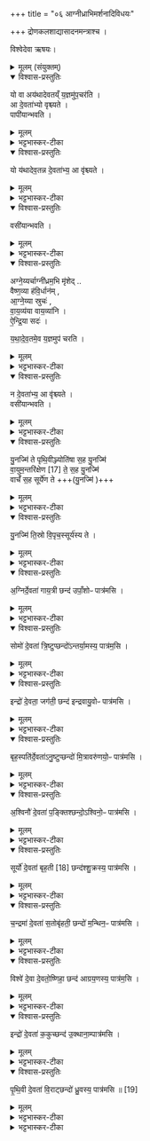 +++
title = "०६ आग्नीध्राभिमर्शनादिविधयः"

+++
 द्रोणकलशाद्यासादनमन्त्राश्च ।   

 विश्वेदेवा ऋषयः।
</details>

<details><summary>मूलम् (संयुक्तम्)</summary>

यो वा अय॑थादेवतय्ँ य॒ज्ञमु॑प॒चर॒त्या दे॒वता॑भ्यो वृश्च्यते॒ पापी॑यान्भवति॒ यो य॑थादेव॒तन्न दे॒वता॑भ्य॒ आ वृ॑श्च्यते॒ वसी॑यान्भवत्याग्ने॒य्यर्चाग्नी॑ध्रम॒भि मृ॑शेद्वैष्ण॒व्या ह॑वि॒र्धान॑माग्ने॒य्या स्रुचो॑ वाय॒व्य॑या वाय॒व्या॑न्यैन्द्रि॒या सदो॑ यथादेव॒तमे॒व य॒ज्ञमुप॑ चरति॒ न दे॒वता॑भ्य॒ आ वृ॑श्च्यते॒ वसी॑यान्भवति
</details>

<details open><summary>विश्वास-प्रस्तुतिः</summary>

यो वा अय॑थादेवतय्ँ य॒ज्ञमु॑प॒चर॑ति ।  
आ दे॒वता॑भ्यो वृश्च्यते ।  
पापी॑यान्भवति ।  
</details>

<details><summary>मूलम्</summary>

यो वा अय॑थादेवतय्ँ य॒ज्ञमु॑प॒चर॑ति ।  
आ दे॒वता॑भ्यो वृश्च्यते ।  
पापी॑यान्भवति ।  
</details>

<details><summary>भट्टभास्कर-टीका</summary>

1-5यो वा इत्यादि ॥ या यस्य देवता तद्यथादेवतं ततोन्यदयथादेवतम् । तृतीयाया आमादेशः । यथायथमनवगते देवतासम्बन्धे यज्ञसाधनैर्यो यज्ञमुपचरति अनुतिष्ठति स देवताभ्यः अज्ञाताभ्य आवृश्च्यते परिहीयते ततः पापीयान् भवति पापतरो भवति ।
</details>

<details open><summary>विश्वास-प्रस्तुतिः</summary>

यो य॑थादेव॒तन्न दे॒वता॑भ्य॒ आ वृ॑श्च्यते ।  
</details>

<details><summary>मूलम्</summary>

यो य॑थादेव॒तन्न दे॒वता॑भ्य॒ आ वृ॑श्च्यते ।  
</details>

<details><summary>भट्टभास्कर-टीका</summary>

यो यथादेवतमित्यादि । गतम् ।
</details>

<details open><summary>विश्वास-प्रस्तुतिः</summary>

वसी॑यान्भवति ।
</details>

<details><summary>मूलम्</summary>

वसी॑यान्भवति ।
</details>

<details><summary>भट्टभास्कर-टीका</summary>

वसीयान् वसुमत्तरः ।
</details>

<details open><summary>विश्वास-प्रस्तुतिः</summary>

अग्ने॒य्यर्चाग्नी॑ध्रम॒भि मृ॑शेद् ..   
वैष्ण॒व्या ह॑वि॒र्धान॑म् ,  
आ॒ग्ने॒य्या स्रुचः॑ ,  
वा॒य॒व्य॑या वाय॒व्या॑नि  ।   
ऐ॒न्द्रि॒या सदः॑ ।   

य॒था॒दे॒व॒तमे॒व य॒ज्ञमुप॑ चरति ।    
</details>

<details><summary>मूलम्</summary>

अग्ने॒य्यर्चाग्नी॑ध्रम॒भि मृ॑शेद् ..   
वैष्ण॒व्या ह॑वि॒र्धान॑म् ,  
आ॒ग्ने॒य्या स्रुचः॑ ,  
वा॒य॒व्य॑या वाय॒व्या॑नि  ।   
ऐ॒न्द्रि॒या सदः॑ ।   

य॒था॒दे॒व॒तमे॒व य॒ज्ञमुप॑ चरति ।    
</details>

<details><summary>भट्टभास्कर-टीका</summary>

आग्नेय्यर्चेत्यादि । 'अग्ने नय' इत्याग्नेयी ऋक् । 'इदं विष्णुः' इति वैष्णवी । 'अग्न आयूंषि' इति ऋगाग्नेयी । 'आ वायो भूष' इति वायव्या । 'आघा ये अग्निमिन्धते' इत्यैन्द्री ।
</details>

<details open><summary>विश्वास-प्रस्तुतिः</summary>

न दे॒वता॑भ्य॒ आ वृ॑श्च्यते ।  
वसी॑यान्भवति  ।  
</details>

<details><summary>मूलम्</summary>

न दे॒वता॑भ्य॒ आ वृ॑श्च्यते ।  
वसी॑यान्भवति  ।  
</details>

<details><summary>भट्टभास्कर-टीका</summary>

एवं कुर्वन् यथायथमवगताभिर्देवताभिः यज्ञमुपचरति ततो देवताभ्यो न वृश्च्यते वसीयान् भवति । आग्नेयादिषूदात्तनिवृत्तिस्वरेण ङीप उदात्तत्वे 'उदात्तयणः' इति तृतीयाया उदात्तत्वम् ॥
</details>

<details open><summary>विश्वास-प्रस्तुतिः</summary>

यु॒नज्मि॑ ते पृथि॒वीञ्ज्योति॑षा स॒ह यु॒नज्मि॑  
वा॒युम॒न्तरि॑क्षेण [17]  ते॒ स॒ह यु॒नज्मि॑     
वाचँ॑ स॒ह सूर्ये॑ण ते +++(यु॒नज्मि॑ )+++  
</details>

<details><summary>मूलम्</summary>

यु॒नज्मि॑ ते पृथि॒वीञ्ज्योति॑षा स॒ह यु॒नज्मि॑  
वा॒युम॒न्तरि॑क्षेण [17]  ते॒ स॒ह यु॒नज्मि॑     
वाचँ॑ स॒ह सूर्ये॑ण ते +++(यु॒नज्मि॑ )+++  
</details>

<details><summary>भट्टभास्कर-टीका</summary>

6-8महापरिधीन् परिदधाति - युनज्मि त इति तिसृभिरेकपदाभिः जगतीभिः । तत्र मध्यमं - युनज्मीति ॥ हे अग्ने ते तव पृथिवीं पृथिवीस्थानीयं मध्यमं परिधिं ज्योतिषा दीप्त्या सह तव समीपे युनज्मि? । यद्वा - हे मध्यमपरिधे अनेन यागेन पृथिवीं ज्योतीषा अग्निना सह युनज्मि दक्षिणं वायुमन्तरिक्षेण सह तव युनज्मि । समानमन्यत् । उत्तरं सूर्येण सह वाचं तव युनज्मि । शिष्टं समानम् ॥
</details>

<details open><summary>विश्वास-प्रस्तुतिः</summary>

यु॒नज्मि॑ ति॒स्रो वि॒पृच॒स्सूर्य॑स्य ते ।  
</details>

<details><summary>मूलम्</summary>

यु॒नज्मि॑ ति॒स्रो वि॒पृच॒स्सूर्य॑स्य ते ।  
</details>

<details><summary>भट्टभास्कर-टीका</summary>

9स्रुचोऽभिमृशति - युनज्मि तिस्र इति जगत्यैकपदया ॥ युनज्मि तिस्रः स्रुचः जुहूपभृद्ध्रुवाः विपृचः विपृक्ताः पृथग्भूताः सूर्यस्य सोमस्य सूर्यस्य सम्बन्धिनो वा तव संबन्धिनीः युनज्मि । त्वदर्थं वा ॥
</details>

<details open><summary>विश्वास-प्रस्तुतिः</summary>

अ॒ग्निर्दे॒वता॑ गाय॒त्री छन्द॑ उपाँ॒शोᳶ पात्र॑मसि ।  
</details>

<details><summary>मूलम्</summary>

अ॒ग्निर्दे॒वता॑ गाय॒त्री छन्द॑ उपाँ॒शोᳶ पात्र॑मसि ।  
</details>

<details><summary>भट्टभास्कर-टीका</summary>

10पात्राणि सादितान्यभिमृशति - अग्निर्देवतेत्यादिभिः ॥ दशैते मन्त्रा निगदव्याख्याताः । अग्निस्तव देवता, गायत्री छदः उपांशोः ग्रहस्य पात्रमसि त्वमिति । एवं सर्वत्र । 'उपाद्व्यजजिनम्' इत्युपांशुशब्दस्योत्तरपदान्तोदात्तत्वम् ॥
</details>

<details open><summary>विश्वास-प्रस्तुतिः</summary>

सोमो॑ दे॒वता॑ त्रि॒ष्टुप्छन्दो॑ऽन्तर्या॒मस्य॒ पात्र॑म॒सि ।  
</details>

<details><summary>मूलम्</summary>

सोमो॑ दे॒वता॑ त्रि॒ष्टुप्छन्दो॑ऽन्तर्या॒मस्य॒ पात्र॑म॒सि ।  
</details>

<details><summary>भट्टभास्कर-टीका</summary>

11अन्तर्यामग्रहस्य पात्रमसि । 'अन्तरपरिग्रहे' इति गतित्वात्ताथादिनोत्तरपदान्तोदात्तत्वम् ॥
</details>

<details open><summary>विश्वास-प्रस्तुतिः</summary>

इन्द्रो॑ दे॒वता॒ जग॑ती॒ छन्द॑ इन्द्रवायु॒वोᳶ पात्र॑मसि ।  
</details>

<details><summary>मूलम्</summary>

इन्द्रो॑ दे॒वता॒ जग॑ती॒ छन्द॑ इन्द्रवायु॒वोᳶ पात्र॑मसि ।  
</details>

<details><summary>भट्टभास्कर-टीका</summary>

12इन्द्रवाय्वोस्सम्बन्धी ऐन्द्रवायवो ग्रहः ; तस्य पात्रमसि । 'उभयत्र वायोः प्रतिषेधः' इत्यनङ् न क्रियते । 'देवताद्वन्द्वे च' इति प्राप्तस्य पूर्वोत्तरपदयोर्युगपत्प्रकृतिस्वरस्य 'नोत्तरपदेऽनुदात्तादौ' इति प्रतिषेधे समासान्तोदात्तत्वे च कृते 'उदात्तयणः' इति विभक्तेरुदात्तत्वम् ॥
</details>

<details open><summary>विश्वास-प्रस्तुतिः</summary>

बृह॒स्पति॑र्दे॒वता॑ऽनु॒ष्टुप्छन्दो॑ मि॒त्रावरु॑णयो॒ᳶ पात्र॑मसि ।  
</details>

<details><summary>मूलम्</summary>

बृह॒स्पति॑र्दे॒वता॑ऽनु॒ष्टुप्छन्दो॑ मि॒त्रावरु॑णयो॒ᳶ पात्र॑मसि ।  
</details>

<details><summary>भट्टभास्कर-टीका</summary>

13बृहस्पतिर्देवता । 'तद्बृहतोः' इति सुट्, वनस्पत्यादित्वात्पूर्वोत्तरपदयोर्युगपत्प्रकृतिस्वरत्वम् । समासे बृहच्छब्दः प्रायेणाद्युदात्तः । मित्रावरुणयोस्सम्बन्धिनः मैत्रावरुणस्य वा ग्रहस्य पात्रमसि । 'देवताद्वन्द्वे च' इति पूर्वोत्तरपदयोर्युगपत्प्रकृतिस्वरत्वम् ॥
</details>

<details open><summary>विश्वास-प्रस्तुतिः</summary>

अ॒श्विनौ॑ दे॒वता॑ प॒ङ्क्तिश्छन्दो॒ऽश्विनो॒ᳶ पात्र॑मसि ।  
</details>

<details><summary>मूलम्</summary>

अ॒श्विनौ॑ दे॒वता॑ प॒ङ्क्तिश्छन्दो॒ऽश्विनो॒ᳶ पात्र॑मसि ।  
</details>

<details><summary>भट्टभास्कर-टीका</summary>

14पङ्क्तिः पच्चपदा । अश्विनोस्सम्बन्धिनः आश्विनस्य ग्रहस्य पात्रमसि ॥
</details>

<details open><summary>विश्वास-प्रस्तुतिः</summary>

सूर्यो॑ दे॒वता॑ बृह॒ती [18]  छन्द॑श्शु॒क्रस्य॒ पात्र॑मसि ।  
</details>

<details><summary>मूलम्</summary>

सूर्यो॑ दे॒वता॑ बृह॒ती [18]  छन्द॑श्शु॒क्रस्य॒ पात्र॑मसि ।  
</details>

<details><summary>भट्टभास्कर-टीका</summary>

15बृहतीशब्द् 'बृहन्महतोरुपसङ्ख्यानम्' इति नद्या उदात्तत्वम् । शुक्रस्य ग्रहस्य पात्रमसि ॥
</details>

<details open><summary>विश्वास-प्रस्तुतिः</summary>

च॒न्द्रमा॑ दे॒वता॑ स॒तोबृ॑हती॒ छन्दो॑ म॒न्थिन॒ᳶ पात्र॑मसि ।  
</details>

<details><summary>मूलम्</summary>

च॒न्द्रमा॑ दे॒वता॑ स॒तोबृ॑हती॒ छन्दो॑ म॒न्थिन॒ᳶ पात्र॑मसि ।  
</details>

<details><summary>भट्टभास्कर-टीका</summary>

16सतोबृहती नाम बृहतीविशेषः । 'त्रिभिर्द्वादशकैर्महाबृहती । सतोबृहती ताण्डिनः' । छान्दसष्षष्ठ्या अलुक्, दासीभारादित्वात्पूर्वपदप्रकृतिस्वरत्वम्, 'शतुरनुमः' इति षष्ठ्या उदात्तत्वम् ॥
</details>

<details open><summary>विश्वास-प्रस्तुतिः</summary>

विश्वे॑ दे॒वा दे॒वतो॒ष्णिहा॒ छन्द॑ आग्रय॒णस्य॒ पात्र॑म॒सि ।  
</details>

<details><summary>मूलम्</summary>

विश्वे॑ दे॒वा दे॒वतो॒ष्णिहा॒ छन्द॑ आग्रय॒णस्य॒ पात्र॑म॒सि ।  
</details>

<details><summary>भट्टभास्कर-टीका</summary>

17उष्णिक्, उष्णिहा इति पदद्वयमपि भवति । आग्रयणस्य ग्रहस्य पात्रं स्थाल्यसि ॥
</details>

<details open><summary>विश्वास-प्रस्तुतिः</summary>

इन्द्रो॑ दे॒वता॑ क॒कुच्छन्द॑ उ॒क्थाना॒म्पात्र॑मसि ।  
</details>

<details><summary>मूलम्</summary>

इन्द्रो॑ दे॒वता॑ क॒कुच्छन्द॑ उ॒क्थाना॒म्पात्र॑मसि ।  
</details>

<details><summary>भट्टभास्कर-टीका</summary>

18ककुप् उष्णिग्विशेषः । 'मध्ये चेद्द्वादशाक्षरः ककुप्' । उक्थानां सम्बन्धिनः उक्थस्य ग्रहस्य पात्रं स्थली वा ॥
</details>

<details open><summary>विश्वास-प्रस्तुतिः</summary>

पृ॒थि॒वी दे॒वता॑ वि॒राट्छन्दो॑ ध्रु॒वस्य॒ पात्र॑मसि ॥ [19]
</details>

<details><summary>मूलम्</summary>

पृ॒थि॒वी दे॒वता॑ वि॒राट्छन्दो॑ ध्रु॒वस्य॒ पात्र॑मसि ॥ [19]
</details>

<details><summary>भट्टभास्कर-टीका</summary>

19विराट् दशाक्षरा । ध्रुवस्य ग्रहस्य पात्रं स्थाल्यसि ॥
</details>

<details><summary>भट्टभास्कर-टीका</summary>

इति तृतीये प्रथमे षष्ठोनुवाकः ॥  
</details>
